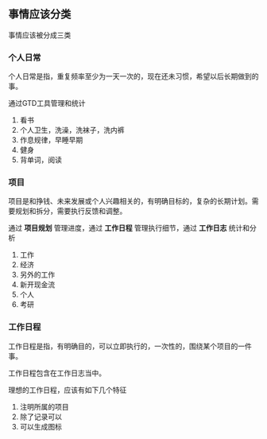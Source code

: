## 事情应该分类

事情应该被分成三类

### 个人日常

个人日常是指，重复频率至少为一天一次的，现在还未习惯，希望以后长期做到的事。

通过GTD工具管理和统计

1. 看书
2. 个人卫生，洗澡，洗袜子，洗内裤
3. 作息规律，早睡早期
4. 健身
5. 背单词，阅读





### 项目

项目是和挣钱、未来发展或个人兴趣相关的，有明确目标的，复杂的长期计划。需要规划和拆分，需要执行反馈和调整。

通过 **项目规划** 管理进度，通过 **工作日程** 管理执行细节，通过 **工作日志** 统计和分析

1. 工作
2. 经济
3. 另外的工作
4. 新开现金流
5. 个人
6. 考研

### 工作日程

工作日程是指，有明确目的，可以立即执行的，一次性的，围绕某个项目的一件事。

工作日程包含在工作日志当中。

理想的工作日程，应该有如下几个特征

1. 注明所属的项目
2. 除了记录可以
3. 可以生成图标



